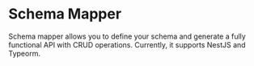 # Schema Mapper

Schema mapper allows you to define your schema and generate a fully functional API with CRUD operations.
Currently, it supports NestJS and Typeorm.
